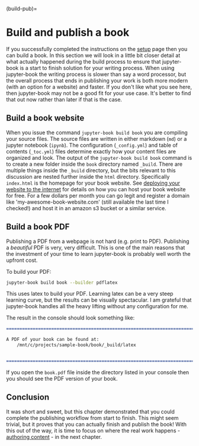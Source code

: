 <!-- Kicking the Tires on Jupyter-Book by Ryan Lowe is licensed under a Creative Commons Attribution-NonCommercial-NoDerivatives 4.0 International License.
Based on a work at https://skyrockmoon.github.io/jb-kick-tires. -->
(build-pub)=
# Build and publish a book

If you successfully completed the instructions on the [setup](setup) page then you can build a book. In this section we will look in a little bit closer detail at what actually happened during the build process to ensure that jupyter-book is a start to finish solution for your writing process. When using jupyter-book the writing process is slower than say a word processor, but the overall process that ends in publishing your work is both more modern (with an option for a website) and faster. If you don't like what you see here, then jupyter-book may not be a good fit for your use case. It's better to find that out now rather than later if that is the case.

## Build a book website
When you issue the command `jupyter-book build book` you are compiling your source files. The source files are written in either markdown (`md`) or a jupyter notebook (`ipynb`).  The configuration (`_config.yml`) and table of contents (`_toc.yml`) files determine exactly how your content files are organized and look. The output of the `jupyter-book build book` command is to create a new folder inside the `book` directory named `_build`. There are multiple things inside the `_build` directory, but the bits relevant to this discussion are nested further inside the `html` directory. Specifically `index.html` is the homepage for your book website. See [deploying your website to the internet](gh-actions) for details on how you can host your book website for free. For a few dollars per month you can go legit and register a domain like 'my-awesome-book-website.com' (still available the last time I checked!) and host it in an amazon s3 bucket or a similar service.

## Build a book PDF
Publishing a PDF from a webpage is not hard (e.g. print to PDF). Publishing a *beautiful* PDF is very, very difficult. This is one of the main reasons that the investment of your time to learn jupyter-book is probably well worth the upfront cost. 

To build your PDF: 

```bash
jupyter-book build book --builder pdflatex
```

This uses latex to build your PDF. Learning latex can be a very steep learning curve, but the results can be visually spectacular. I am grateful that jupyter-book handles all the heavy lifting without any configuration for me.

The result in the console should look something like:

```md
===============================================================================

A PDF of your book can be found at:
    /mnt/c/projects/sample-book/book/_build/latex


===============================================================================
```

If you open the `book.pdf` file inside the directory listed in your console then you should see the PDF version of your book. 

## Conclusion
It was short and sweet, but this chapter demonstrated that you could complete the publishing workflow from start to finish. This might seem trivial, but it proves that you can actually finish and publish the book! With this out of the way, it is time to focus on where the real work happens - [authoring content](content) - in the next chapter.